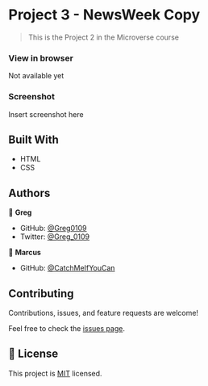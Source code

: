 # Project 3 - NewsWeek Copy

> This is the Project 2 in the Microverse course

### View in browser
Not available yet

### Screenshot
Insert screenshot here

## Built With

- HTML
- CSS

## Authors

👤 **Greg**

- GitHub: [@Greg0109](https://github.com/greg0109)
- Twitter: [@Greg_0109](https://twitter.com/greg_0109)

👤 **Marcus**

- GitHub: [@CatchMeIfYouCan](https://github.com/CacheMeGifYouCan)

## Contributing

Contributions, issues, and feature requests are welcome!

Feel free to check the [issues page](issues/).

## 📝 License

This project is [MIT](LICENSE) licensed.
